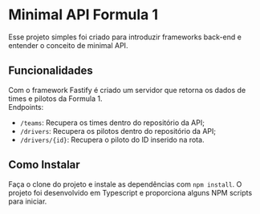 # Minimal API Formula 1
Esse projeto simples foi criado para introduzir frameworks back-end e entender o conceito de minimal API.

## Funcionalidades
Com o framework Fastify é criado um servidor que retorna os dados de times e pilotos da Formula 1. <br>
Endpoints:
* `/teams`: Recupera os times dentro do repositório da API;
* `/drivers`: Recupera os pilotos dentro do repositório da API;
* `/drivers/{id}`: Recupera o piloto do ID inserido na rota.

## Como Instalar
Faça o clone do projeto e instale as dependências com `npm install`. O projeto foi desenvolvido em Typescript e proporciona alguns NPM scripts para iniciar.
